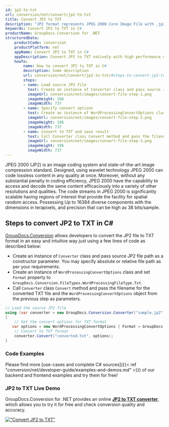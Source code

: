 ```yaml
---
id: jp2-to-txt
url: conversion/net/convert/jp2-to-txt
title: Convert JP2 to TXT
description: "JP2 format represents JPEG 2000 Core Image File with .jp2 extension. Learn how to convert JP2 to TXT file programmatically in C# language using GroupDocs.Conversion for .NET library."
keywords: Convert JP2 to TXT in C#
productName: GroupDocs.Conversion for .NET
structuredData:
    productCode: conversion
    productPlatform: net
    appName: Convert JP2 to TXT in C#
    appDescription: Convert JP2 to TXT natively with high performance using C# language and server side GroupDocs.Conversion for .NET APIs, without the use of any software like Microsoft or Open Office.
    howTo:
        name: How to convert JP2 to TXT in C# 
        description: Some description
        url: conversion/net/convert/jp2-to-txt/#steps-to-convert-jp2-to-txt-in-c
        steps:
        - name: Load source JP2 file 
          text: Create an instance of Converter class and pass source JP2 file path as a constructor parameter. You may specify absolute or relative file path as per your requirements. 
          imageUrl: conversion/net/images/convert-file-step-1.png
          imageHeight: 196
          imageWidth: 737
        - name: Specify convert options 
          text: Create an instance of WordProcessingConvertOptions class.
          imageUrl: conversion/net/images/convert-file-step-2.png
          imageHeight: 196
          imageWidth: 737
        - name: Convert to TXT and save result 
          text: Call Converter class Convert method and pass the filename for the converted HTML file and the WordProcessingConvertOptions object from the previous step as parameters.
          imageUrl: conversion/net/images/convert-file-step-3.png
          imageHeight: 196
          imageWidth: 737
---
```


JPEG 2000 (JP2) is an image coding system and state-of-the-art image compression standard. Designed, using wavelet technology JPEG 2000 can code lossless content in any quality at once. Moreover, without any substantial penalty in coding efficiency, JPEG 2000  have the capability to access and decode the same content efficaciously into a variety of other resolutions and qualities. The code streams in JPEG 2000 is significantly scalable having regions of interest that provide the facility for spatial random access. Possessing Up to 16384 diverse components with the dimensions in terapixels, and precision that can be high as 38 bits/sample.

## Steps to convert JP2 to TXT in C#

[GroupDocs.Conversion](https://products.groupdocs.com/conversion/net) allows developers to convert the JP2 file to TXT format in an easy and intuitive way just using a few lines of code as described below:

* Create an instance of `Converter` class and pass source JP2 file path as a constructor parameter. You may specify absolute or relative file path as per your requirements. 
* Create an instance of `WordProcessingConvertOptions` class and set `Format` property to `GroupDocs.Conversion.FileTypes.WordProcessingFileType.Txt`.
* Call `Converter` class `Convert` method and pass the filename for the converted TXT file and the `WordProcessingConvertOptions` object from the previous step as parameters.

```csharp
// Load the source JP2 file
using (var converter = new GroupDocs.Conversion.Converter("sample.jp2"))
{
    // Set the convert options for TXT format
   var options = new WordProcessingConvertOptions { Format = GroupDocs.Conversion.FileTypes.WordProcessingFileType.Txt };
    // Convert to TXT format
    converter.Convert("converted.txt", options);
}
```

### Code Examples

Please find more [use-cases and complete C# sources]({{< ref "conversion/net/developer-guide/examples-and-demos.md" >}}) of our backend and frontend examples and try them for free!

### JP2 to TXT Live Demo

GroupDocs.Conversion for .NET provides an online [**JP2 to TXT converter**](https://products.groupdocs.app/conversion/jp2-to-txt), which allows you to try it for free and check conversion quality and accuracy.

[!["Convert JP2 to TXT"](conversion/net/images/convert-to-txt/convert-jp2-to-txt.png)](https://products.groupdocs.app/conversion/jp2-to-txt)